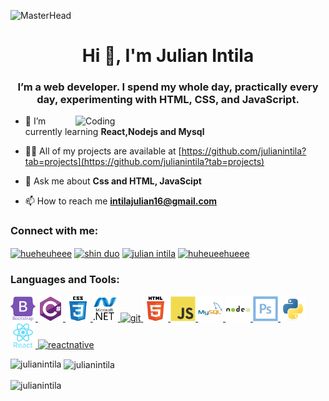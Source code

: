 ![MasterHead](https://i.pinimg.com/originals/3d/08/e0/3d08e03cb40252526fee2036a67f07f1.gif)
<h1 align="center">Hi 👋, I'm Julian Intila</h1>
<h3 align="center">I’m a web developer. I spend my whole day, practically every day, experimenting with HTML, CSS, and JavaScript.</h3>
<img align="right" alt="Coding" width="400" src="https://64.media.tumblr.com/9b919a61c6f91cddc3afcad2dc101ce0/tumblr_o7vrxl8Uk11runoqyo2_540.gif">



- 🌱 I’m currently learning **React,Nodejs and Mysql**

- 👨‍💻 All of my projects are available at [https://github.com/julianintila?tab=projects](https://github.com/julianintila?tab=projects)

- 💬 Ask me about **Css and HTML, JavaScipt**

- 📫 How to reach me **intilajulian16@gmail.com**

<h3 align="left">Connect with me:</h3>
<p align="left">
<a href="https://twitter.com/hueheuheee" target="blank"><img align="center" src="https://raw.githubusercontent.com/rahuldkjain/github-profile-readme-generator/master/src/images/icons/Social/twitter.svg" alt="hueheuheee" height="30" width="40" /></a>
<a href="https://linkedin.com/in/shin duo" target="blank"><img align="center" src="https://raw.githubusercontent.com/rahuldkjain/github-profile-readme-generator/master/src/images/icons/Social/linked-in-alt.svg" alt="shin duo" height="30" width="40" /></a>
<a href="https://fb.com/julian intila" target="blank"><img align="center" src="https://raw.githubusercontent.com/rahuldkjain/github-profile-readme-generator/master/src/images/icons/Social/facebook.svg" alt="julian intila" height="30" width="40" /></a>
<a href="https://instagram.com/huheueehueee" target="blank"><img align="center" src="https://raw.githubusercontent.com/rahuldkjain/github-profile-readme-generator/master/src/images/icons/Social/instagram.svg" alt="huheueehueee" height="30" width="40" /></a>
</p>

<h3 align="left">Languages and Tools:</h3>
<p align="left"> <a href="https://getbootstrap.com" target="_blank" rel="noreferrer"> <img src="https://raw.githubusercontent.com/devicons/devicon/master/icons/bootstrap/bootstrap-plain-wordmark.svg" alt="bootstrap" width="40" height="40"/> </a> <a href="https://www.w3schools.com/cs/" target="_blank" rel="noreferrer"> <img src="https://raw.githubusercontent.com/devicons/devicon/master/icons/csharp/csharp-original.svg" alt="csharp" width="40" height="40"/> </a> <a href="https://www.w3schools.com/css/" target="_blank" rel="noreferrer"> <img src="https://raw.githubusercontent.com/devicons/devicon/master/icons/css3/css3-original-wordmark.svg" alt="css3" width="40" height="40"/> </a> <a href="https://dotnet.microsoft.com/" target="_blank" rel="noreferrer"> <img src="https://raw.githubusercontent.com/devicons/devicon/master/icons/dot-net/dot-net-original-wordmark.svg" alt="dotnet" width="40" height="40"/> </a> <a href="https://git-scm.com/" target="_blank" rel="noreferrer"> <img src="https://www.vectorlogo.zone/logos/git-scm/git-scm-icon.svg" alt="git" width="40" height="40"/> </a> <a href="https://www.w3.org/html/" target="_blank" rel="noreferrer"> <img src="https://raw.githubusercontent.com/devicons/devicon/master/icons/html5/html5-original-wordmark.svg" alt="html5" width="40" height="40"/> </a> <a href="https://developer.mozilla.org/en-US/docs/Web/JavaScript" target="_blank" rel="noreferrer"> <img src="https://raw.githubusercontent.com/devicons/devicon/master/icons/javascript/javascript-original.svg" alt="javascript" width="40" height="40"/> </a> <a href="https://www.mysql.com/" target="_blank" rel="noreferrer"> <img src="https://raw.githubusercontent.com/devicons/devicon/master/icons/mysql/mysql-original-wordmark.svg" alt="mysql" width="40" height="40"/> </a> <a href="https://nodejs.org" target="_blank" rel="noreferrer"> <img src="https://raw.githubusercontent.com/devicons/devicon/master/icons/nodejs/nodejs-original-wordmark.svg" alt="nodejs" width="40" height="40"/> </a> <a href="https://www.photoshop.com/en" target="_blank" rel="noreferrer"> <img src="https://raw.githubusercontent.com/devicons/devicon/master/icons/photoshop/photoshop-line.svg" alt="photoshop" width="40" height="40"/> </a> <a href="https://www.python.org" target="_blank" rel="noreferrer"> <img src="https://raw.githubusercontent.com/devicons/devicon/master/icons/python/python-original.svg" alt="python" width="40" height="40"/> </a> <a href="https://reactjs.org/" target="_blank" rel="noreferrer"> <img src="https://raw.githubusercontent.com/devicons/devicon/master/icons/react/react-original-wordmark.svg" alt="react" width="40" height="40"/> </a> <a href="https://reactnative.dev/" target="_blank" rel="noreferrer"> <img src="https://reactnative.dev/img/header_logo.svg" alt="reactnative" width="40" height="40"/> </a> </p>

<p><img align="left" src="https://github-readme-stats.vercel.app/api/top-langs?username=julianintila&show_icons=true&locale=en&layout=compact" alt="julianintila" /></p>

<p>&nbsp;<img align="center" src="https://github-readme-stats.vercel.app/api?username=julianintila&show_icons=true&locale=en" alt="julianintila" /></p>

<p><img align="center" src="https://github-readme-streak-stats.herokuapp.com/?user=julianintila&" alt="julianintila" /></p>
